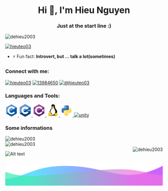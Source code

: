 <h1 align="center">Hi 👋, I'm Hieu Nguyen</h1>
<h3 align="center">Just at the start line :)</h3>

<p align="left"> <img src="https://komarev.com/ghpvc/?username=dehieu2003&label=Profile%20views&color=0e75b6&style=plastic" alt="dehieu2003" /> </p>

<p align="left"> <a href="https://twitter.com/hieuteo03" target="blank"><img src="https://img.shields.io/twitter/follow/hieuteo03?logo=twitter&style=for-the-badge" alt="hieuteo03" /></a> </p>

- ⚡ Fun fact: **Introvert, but ... talk a lot(sometimes)**

<h3 align="left">Connect with me:</h3>
<p align="left">
<a href="https://twitter.com/hieuteo03" target="blank"><img align="center" src="https://raw.githubusercontent.com/rahuldkjain/github-profile-readme-generator/master/src/images/icons/Social/twitter.svg" alt="hieuteo03" height="30" width="40" /></a>
<a href="https://stackoverflow.com/users/13984650" target="blank"><img align="center" src="https://raw.githubusercontent.com/rahuldkjain/github-profile-readme-generator/master/src/images/icons/Social/stack-overflow.svg" alt="13984650" height="30" width="40" /></a>
<a href="https://www.hackerrank.com/@hieuteo03" target="blank"><img align="center" src="https://raw.githubusercontent.com/rahuldkjain/github-profile-readme-generator/master/src/images/icons/Social/hackerrank.svg" alt="@hieuteo03" height="30" width="40" /></a>
</p>

<h3 align="left">Languages and Tools:</h3>
<p align="left"> <a href="https://www.cprogramming.com/" target="_blank" rel="noreferrer"> <img src="https://raw.githubusercontent.com/devicons/devicon/master/icons/c/c-original.svg" alt="c" width="40" height="40"/> </a> <a href="https://www.w3schools.com/cpp/" target="_blank" rel="noreferrer"> <img src="https://raw.githubusercontent.com/devicons/devicon/master/icons/cplusplus/cplusplus-original.svg" alt="cplusplus" width="40" height="40"/> </a> <a href="https://www.w3schools.com/cs/" target="_blank" rel="noreferrer"> <img src="https://raw.githubusercontent.com/devicons/devicon/master/icons/csharp/csharp-original.svg" alt="csharp" width="40" height="40"/> </a> <a href="https://www.linux.org/" target="_blank" rel="noreferrer"> <img src="https://raw.githubusercontent.com/devicons/devicon/master/icons/linux/linux-original.svg" alt="linux" width="40" height="40"/> </a> <a href="https://www.python.org" target="_blank" rel="noreferrer"> <img src="https://raw.githubusercontent.com/devicons/devicon/master/icons/python/python-original.svg" alt="python" width="40" height="40"/> </a> <a href="https://unity.com/" target="_blank" rel="noreferrer"> <img src="https://www.vectorlogo.zone/logos/unity3d/unity3d-icon.svg" alt="unity" width="40" height="40"/> </a> </p>

<h3>Some informations</h3>
<div>
  <img src="https://github-readme-stats.vercel.app/api/top-langs?username=dehieu2003&show_icons=true&theme=tokyonight&locale=en&layout=compact" alt="dehieu2003" />
</div>

<div>
  <img align=src="https://github-readme-stats.vercel.app/api?username=dehieu2003&show_icons=true&theme=tokyonight&locale=en" alt="dehieu2003" />
</div>

<div>
  <img align="right" src="https://github-readme-streak-stats.herokuapp.com/?user=dehieu2003&theme=dark" alt="dehieu2003" />
</div>


![Alt text](https://spotify-recently-played-readme.vercel.app/api?user=223ftcs7mqn56zm3bqfuld7fa)

<p><img src="https://github.com/itstommi/itstommi/raw/main/Gradients.png"<p>

